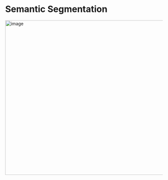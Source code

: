 # Semantic Segmentation


<img width="970" height="496" alt="image" src="https://github.com/user-attachments/assets/01118909-f6e5-4176-8e77-74574ae8921e" />
